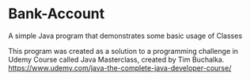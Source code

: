 # Bank-Account
A simple Java program that demonstrates some basic usage of Classes

This program was created as a solution to a programming challenge in Udemy Course called Java Masterclass, created by Tim Buchalka.
https://www.udemy.com/java-the-complete-java-developer-course/
